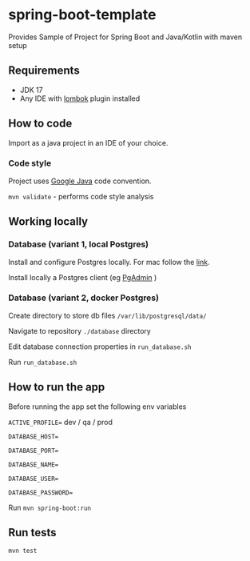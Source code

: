 # spring-boot-template
Provides Sample of Project for Spring Boot and Java/Kotlin with maven setup

## Requirements
* JDK 17
* Any IDE with [lombok](https://projectlombok.org/) plugin installed

## How to code
Import as a java project in an IDE of your choice.

### Code style
Project uses [Google Java](https://google.github.io/styleguide/javaguide.html) code convention.

`mvn validate` - performs code style analysis

## Working locally
### Database (variant 1, local Postgres)
Install and configure Postgres locally. For mac follow the [link](https://www.sqlshack.com/setting-up-a-postgresql-database-on-mac/).

Install locally a Postgres client (eg [PgAdmin](https://www.pgadmin.org/download/pgadmin-4-macos/) )

### Database (variant 2, docker Postgres)

Create directory to store db files `/var/lib/postgresql/data/`

Navigate to repository `./database` directory

Edit database connection properties in `run_database.sh`

Run `run_database.sh`

## How to run the app
Before running the app set the following env variables

`ACTIVE_PROFILE=` dev / qa / prod

`DATABASE_HOST=`

`DATABASE_PORT=`

`DATABASE_NAME=`

`DATABASE_USER=`

`DATABASE_PASSWORD=`

Run `mvn spring-boot:run`


## Run tests
`mvn test`
